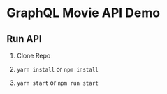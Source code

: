 # GraphQL Movie API Demo

## Run API

1. Clone Repo

2. `yarn install` or `npm install`

3. `yarn start` or `npm run start`
